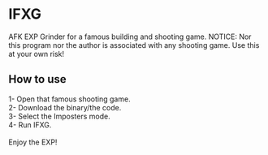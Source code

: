 # IFXG
AFK EXP Grinder for a famous building and shooting game.
NOTICE: Nor this program nor the author is associated with any shooting game. Use this at your own risk!

## How to use

1- Open that famous shooting game.<br>
2- Download the binary/the code.<br>
3- Select the Imposters mode.<br>
4- Run IFXG.<br>
<br>
Enjoy the EXP!
